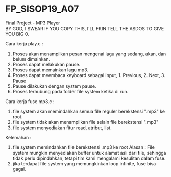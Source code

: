 # FP_SISOP19_A07

Final Project - MP3 Player
<br>BY GOD, I SWEAR IF YOU COPY THIS, I'LL FKIN TELL THE ASDOS TO GIVE YOU BIG 0.

Cara kerja play.c :
1. Proses akan menampilkan pesan mengenai lagu yang sedang, akan, dan belum dimainkan.
2. Proses dapat melakukan pause.
3. Proses dapat memainkan lagu mp3.
4. Proses dapat meembaca keyboard sebagai input, 1. Previous, 2. Next, 3. Pause
5. Pause dilakukan dengan system pause.
6. Proses terhubung pada folder file system ketika di run.

Cara kerja fuse mp3.c :
1. file system akan memindahkan semua file reguler berekstensi ".mp3" ke root.
2. file system tidak akan menampilkan file selain file berekstensi ".mp3"
3. file system menyediakan fitur read, atribut, list.

Kelemahan : 
1. file system memindahkan file berekstensi .mp3 ke root
Alasan : File system mungkin menyediakan buffer untuk alamat asli dari file, sehingga tidak perlu dipindahkan, tetapi tim kami mengalami kesulitan dalam fuse.
2. jika terdapat file system yang memungkinkan loop infinite, fuse bisa gagal.
